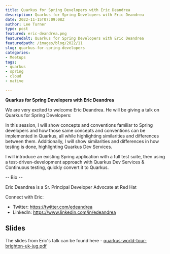 ```yaml
---
title: Quarkus for Spring Developers with Eric Deandrea
description: Quarkus for Spring Developers with Eric Deandrea
date: 2022-11-15T07:09:08Z
author: Lee Turner
type: post
featured: eric-deandrea.png
featuredalt: Quarkus for Spring Developers with Eric Deandrea
featuredpath: /images/blog/2022/11
slug: quarkus-for-spring-developers
categories:
- Meetups
tags:
- quarkus
- spring
- cloud
- native

---
```

**Quarkus for Spring Developers with Eric Deandrea**

We are very excited to welcome Eric Deandrea. He will be giving a talk on Quarkus for Spring Developers:

In this session, I will show concepts and conventions familiar to Spring developers and how those same concepts and conventions can be implemented in Quarkus, all while highlighting similarities and differences between them. Additionally, I will show similarities and differences in how testing is done, highlighting Quarkus Dev Services.

I will introduce an existing Spring application with a full test suite, then using a test-driven-development approach with Quarkus Dev Services & Continuous testing, quickly convert it to Quarkus.

-- Bio --

Eric Deandrea is a Sr. Principal Developer Advocate at Red Hat

Connect with Eric:

* Twitter: https://twitter.com/edeandrea
* LinkedIn: https://www.linkedin.com/in/edeandrea

## Slides

The slides from Eric's talk can be found here - [quarkus-world-tour-brighton-uk-jug.pdf](/images/blog/2022/11/quarkus-world-tour-brighton-uk-jug.pdf)